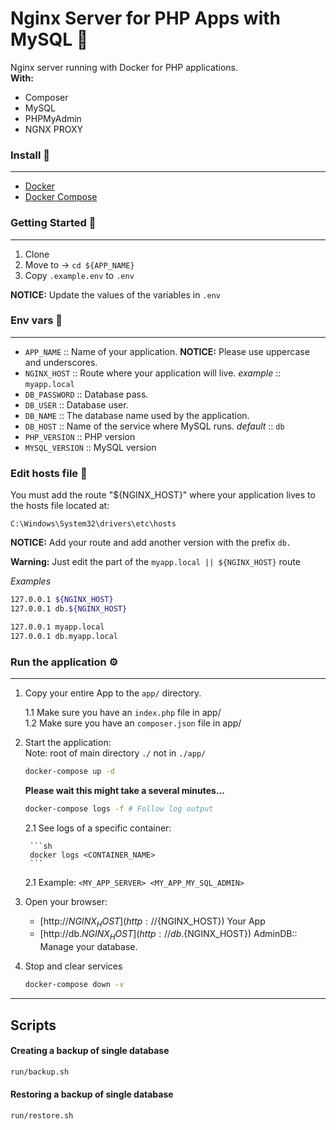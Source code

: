 # Nginx Server for PHP Apps with MySQL 🚀

Nginx server running with Docker for PHP applications. <br />
**With:**

* Composer
* MySQL
* PHPMyAdmin
* NGNX PROXY

### Install 📌
***

* [Docker](https://docs.docker.com/engine/installation/)
* [Docker Compose](https://docs.docker.com/compose/install/)

### Getting Started 📌
***

1. Clone
2. Move to -> ``` cd ${APP_NAME} ```
3. Copy ``` .example.env ``` to ``` .env ```

**NOTICE:** Update the values ​​of the variables in ``` .env ```

### Env vars 📌
***

* ``` APP_NAME ``` :: Name of your application. **NOTICE:** Please use uppercase and underscores.
* ``` NGINX_HOST ``` :: Route where your application will live. _example_ :: ``` myapp.local ```
* ``` DB_PASSWORD ``` :: Database pass.
* ``` DB_USER ``` :: Database user.
* ``` DB_NAME ``` :: The database name used by the application.
* ``` DB_HOST ``` :: Name of the service where MySQL runs. _default_ :: ``` db ```
* ``` PHP_VERSION ``` :: PHP version
* ``` MYSQL_VERSION ``` :: MySQL version

### Edit hosts file 📌

You must add the route "${NGINX_HOST}" where your application lives to the hosts file located at: <br />

``` C:\Windows\System32\drivers\etc\hosts ```

**NOTICE:** Add your route and add another version with the prefix ``` db. ```

**Warning:** Just edit the part of the ``` myapp.local || ${NGINX_HOST} ``` route

_Examples_

```sh 
127.0.0.1 ${NGINX_HOST}
127.0.0.1 db.${NGINX_HOST}
```

```sh 
127.0.0.1 myapp.local
127.0.0.1 db.myapp.local
```

### Run the application ⚙️
***

1. Copy your entire App to the ``` app/ ``` directory.

    1.1 Make sure you have an ``` index.php ``` file in app/ <br />
    1.2 Make sure you have an ``` composer.json ``` file in app/ 

2. Start the application: <br />
    Note: root of main directory ``` ./ ``` not in ``` ./app/ ```

    ```sh
    docker-compose up -d
    ```

    **Please wait this might take a several minutes...**

    ```sh
    docker-compose logs -f # Follow log output
    ```

    2.1 See logs of a specific container:

        ```sh
        docker logs <CONTAINER_NAME>
        ```
    2.1 Example: ``` <MY_APP_SERVER> <MY_APP_MY_SQL_ADMIN> ```


3. Open your browser:

    * [http://${NGINX_HOST}](http://${NGINX_HOST}) Your App
    * [http://db.${NGINX_HOST}](http://db.${NGINX_HOST}) AdminDB:: Manage your database.

4. Stop and clear services

    ```sh
    docker-compose down -v
    ```
___

## Scripts

#### Creating a backup of single database

```sh
run/backup.sh
```

#### Restoring a backup of single database

```sh
run/restore.sh
```